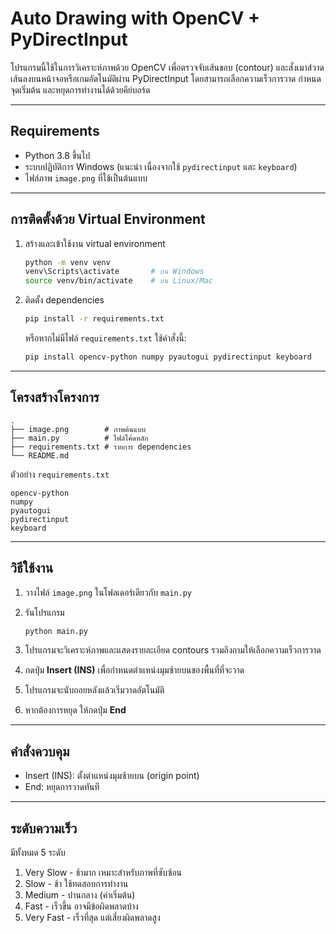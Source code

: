 # Auto Drawing with OpenCV + PyDirectInput

โปรแกรมนี้ใช้ในการวิเคราะห์ภาพด้วย OpenCV เพื่อตรวจจับเส้นขอบ (contour) และสั่งเมาส์วาดเส้นลงบนหน้าจอหรือเกมอัตโนมัติผ่าน PyDirectInput โดยสามารถเลือกความเร็วการวาด กำหนดจุดเริ่มต้น และหยุดการทำงานได้ด้วยคีย์บอร์ด

---

## Requirements

* Python 3.8 ขึ้นไป
* ระบบปฏิบัติการ Windows (แนะนำ เนื่องจากใช้ `pydirectinput` และ `keyboard`)
* ไฟล์ภาพ `image.png` ที่ใช้เป็นต้นแบบ

---

## การติดตั้งด้วย Virtual Environment

1. สร้างและเข้าใช้งาน virtual environment

   ```bash
   python -m venv venv
   venv\Scripts\activate       # บน Windows
   source venv/bin/activate    # บน Linux/Mac
   ```

2. ติดตั้ง dependencies

   ```bash
   pip install -r requirements.txt
   ```

   หรือหากไม่มีไฟล์ `requirements.txt` ใช้คำสั่งนี้:

   ```bash
   pip install opencv-python numpy pyautogui pydirectinput keyboard
   ```

---

## โครงสร้างโครงการ

```
.
├── image.png        # ภาพต้นแบบ
├── main.py          # ไฟล์โค้ดหลัก
├── requirements.txt # รายการ dependencies
└── README.md
```

ตัวอย่าง `requirements.txt`

```
opencv-python
numpy
pyautogui
pydirectinput
keyboard
```

---

## วิธีใช้งาน

1. วางไฟล์ `image.png` ในโฟลเดอร์เดียวกับ `main.py`

2. รันโปรแกรม

   ```bash
   python main.py
   ```

3. โปรแกรมจะวิเคราะห์ภาพและแสดงรายละเอียด contours รวมถึงถามให้เลือกความเร็วการวาด

4. กดปุ่ม **Insert (INS)** เพื่อกำหนดตำแหน่งมุมซ้ายบนของพื้นที่ที่จะวาด

5. โปรแกรมจะนับถอยหลังแล้วเริ่มวาดอัตโนมัติ

6. หากต้องการหยุด ให้กดปุ่ม **End**

---

## คำสั่งควบคุม

* Insert (INS): ตั้งตำแหน่งมุมซ้ายบน (origin point)
* End: หยุดการวาดทันที

---

## ระดับความเร็ว

มีทั้งหมด 5 ระดับ

1. Very Slow - ช้ามาก เหมาะสำหรับภาพที่ซับซ้อน
2. Slow - ช้า ใช้ทดสอบการทำงาน
3. Medium - ปานกลาง (ค่าเริ่มต้น)
4. Fast - เร็วขึ้น อาจมีข้อผิดพลาดบ้าง
5. Very Fast - เร็วที่สุด แต่เสี่ยงผิดพลาดสูง




